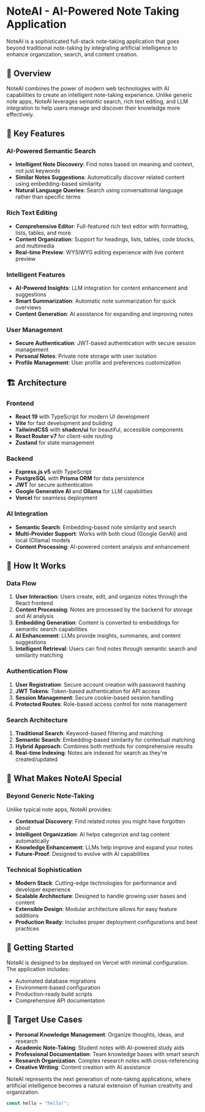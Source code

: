 # NoteAI - AI-Powered Note Taking Application

NoteAI is a sophisticated full-stack note-taking application that goes beyond traditional note-taking by integrating artificial intelligence to enhance organization, search, and content creation.

## 🚀 Overview

NoteAI combines the power of modern web technologies with AI capabilities to create an intelligent note-taking experience. Unlike generic note apps, NoteAI leverages semantic search, rich text editing, and LLM integration to help users manage and discover their knowledge more effectively.

## 🧠 Key Features

### AI-Powered Semantic Search

- **Intelligent Note Discovery**: Find notes based on meaning and context, not just keywords
- **Similar Notes Suggestions**: Automatically discover related content using embedding-based similarity
- **Natural Language Queries**: Search using conversational language rather than specific terms

### Rich Text Editing

- **Comprehensive Editor**: Full-featured rich text editor with formatting, lists, tables, and more
- **Content Organization**: Support for headings, lists, tables, code blocks, and multimedia
- **Real-time Preview**: WYSIWYG editing experience with live content preview

### Intelligent Features

- **AI-Powered Insights**: LLM integration for content enhancement and suggestions
- **Smart Summarization**: Automatic note summarization for quick overviews
- **Content Generation**: AI assistance for expanding and improving notes

### User Management

- **Secure Authentication**: JWT-based authentication with secure session management
- **Personal Notes**: Private note storage with user isolation
- **Profile Management**: User profile and preferences customization

## 🏗️ Architecture

### Frontend

- **React 19** with TypeScript for modern UI development
- **Vite** for fast development and building
- **TailwindCSS** with **shadcn/ui** for beautiful, accessible components
- **React Router v7** for client-side routing
- **Zustand** for state management

### Backend

- **Express.js v5** with TypeScript
- **PostgreSQL** with **Prisma ORM** for data persistence
- **JWT** for secure authentication
- **Google Generative AI** and **Ollama** for LLM capabilities
- **Vercel** for seamless deployment

### AI Integration

- **Semantic Search**: Embedding-based note similarity and search
- **Multi-Provider Support**: Works with both cloud (Google GenAI) and local (Ollama) models
- **Content Processing**: AI-powered content analysis and enhancement

## 🔧 How It Works

### Data Flow

1. **User Interaction**: Users create, edit, and organize notes through the React frontend
2. **Content Processing**: Notes are processed by the backend for storage and AI analysis
3. **Embedding Generation**: Content is converted to embeddings for semantic search capabilities
4. **AI Enhancement**: LLMs provide insights, summaries, and content suggestions
5. **Intelligent Retrieval**: Users can find notes through semantic search and similarity matching

### Authentication Flow

1. **User Registration**: Secure account creation with password hashing
2. **JWT Tokens**: Token-based authentication for API access
3. **Session Management**: Secure cookie-based session handling
4. **Protected Routes**: Role-based access control for note management

### Search Architecture

1. **Traditional Search**: Keyword-based filtering and matching
2. **Semantic Search**: Embedding-based similarity for contextual matching
3. **Hybrid Approach**: Combines both methods for comprehensive results
4. **Real-time Indexing**: Notes are indexed for search as they're created/updated

## 🌟 What Makes NoteAI Special

### Beyond Generic Note-Taking

Unlike typical note apps, NoteAI provides:

- **Contextual Discovery**: Find related notes you might have forgotten about
- **Intelligent Organization**: AI helps categorize and tag content automatically
- **Knowledge Enhancement**: LLMs help improve and expand your notes
- **Future-Proof**: Designed to evolve with AI capabilities

### Technical Sophistication

- **Modern Stack**: Cutting-edge technologies for performance and developer experience
- **Scalable Architecture**: Designed to handle growing user bases and content
- **Extensible Design**: Modular architecture allows for easy feature additions
- **Production Ready**: Includes proper deployment configurations and best practices

## 🚀 Getting Started

NoteAI is designed to be deployed on Vercel with minimal configuration. The application includes:

- Automated database migrations
- Environment-based configuration
- Production-ready build scripts
- Comprehensive API documentation

## 🎯 Target Use Cases

- **Personal Knowledge Management**: Organize thoughts, ideas, and research
- **Academic Note-Taking**: Student notes with AI-powered study aids
- **Professional Documentation**: Team knowledge bases with smart search
- **Research Organization**: Complex research notes with cross-referencing
- **Creative Writing**: Content creation with AI assistance

NoteAI represents the next generation of note-taking applications, where artificial intelligence becomes a natural extension of human creativity and organization.

```js
const hello = "hello!";
```
